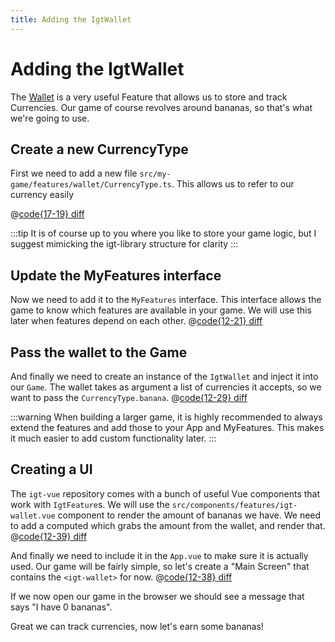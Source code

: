 ```yaml
---
title: Adding the IgtWallet
---
```

# Adding the IgtWallet
The [Wallet](../docs/features/wallet.md) is a very useful Feature that allows us to store and track Currencies.
Our game of course revolves around bananas, so that's what we're going to use.

## Create a new CurrencyType
First we need to add a new file `src/my-game/features/wallet/CurrencyType.ts`.
This allows us to refer to our currency easily

@[code{17-19} diff](patches/2.1-create-currencies.patch)

:::tip
It is of course up to you where you like to store your game logic, but I suggest mimicking the igt-library structure for clarity
:::

## Update the MyFeatures interface
Now we need to add it to the `MyFeatures` interface. This interface allows the game to know which features are available in your game.
We will use this later when features depend on each other.
@[code{12-21} diff](patches/2.2-add-wallet-to-myfeatures.patch)

## Pass the wallet to the Game
And finally we need to create an instance of the `IgtWallet` and inject it into our `Game`.
The wallet takes as argument a list of currencies it accepts, so we want to pass the `CurrencyType.banana`.
@[code{12-29} diff](patches/2.3-add-wallet-to-app.patch)


:::warning
When building a larger game, it is highly recommended to always extend the features and add those to your App and MyFeatures.
This makes it much easier to add custom functionality later.
:::

## Creating a UI
The `igt-vue` repository comes with a bunch of useful Vue components that work with `IgtFeature`s.
We will use the `src/components/features/igt-wallet.vue` component to render the amount of bananas we have.
We need to add a computed which grabs the amount from the wallet, and render that.
@[code{12-39} diff](patches/2.4-update-wallet-component.patch)

And finally we need to include it in the `App.vue` to make sure it is actually used.
Our game will be fairly simple, so let's create a "Main Screen" that contains the `<igt-wallet>` for now.
@[code{12-38} diff](patches/2.5-add-component-to-app.patch)

If we now open our game in the browser we should see a message that says "I have 0 bananas".

Great we can track currencies, now let's earn some bananas!

